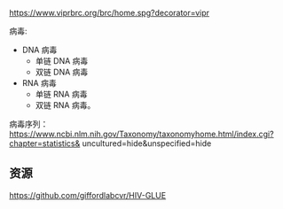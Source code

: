 https://www.viprbrc.org/brc/home.spg?decorator=vipr

病毒:
+ DNA 病毒
  + 单链 DNA 病毒
  + 双链 DNA 病毒
+ RNA 病毒
  + 单链 RNA 病毒
  + 双链 RNA 病毒。
  
病毒序列：https://www.ncbi.nlm.nih.gov/Taxonomy/taxonomyhome.html/index.cgi?chapter=statistics& uncultured=hide&unspecified=hide

## 资源
https://github.com/giffordlabcvr/HIV-GLUE
